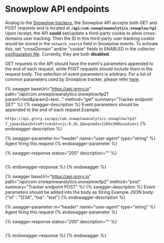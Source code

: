 # Snowplow API endpoints

Analog to the [Snowplow trackers](https://github.com/snowplow/snowplow/wiki/trackers), the Snowplow API accepts both GET and POST requests and is located at **`/api/com.snowplowanalytics.snowplow/tp2`** . Upon receipt, the API **could** set/update a third-party cookie to allow cross-domains user tracking.  Then the ID in this third-party user tracking cookie would be stored in the `network_userid` field in Snowplow events. To activate this, set "crossDomain" and/or "cookie" fields to ENABLED in the collector [configuration file](https://gitlab.alvary.io/grnry/deployment/blob/master/charts/incubator/snowplow-scala-stream-collector/templates/configmap.yaml). Currently, they are both **disabled**.

GET requests to the API should have the event's parameters appended to the end of each request, while POST requests should include them in the request body. The selection of event parameters is arbitrary. For a list of common parameters used by Snowplow tracker, please refer [here](https://github.com/snowplow/snowplow/wiki/snowplow-tracker-protocol).

{% swagger baseUrl="https://api.grnry.io" path="/api/com.snowplowanalytics.snowplow/tp2?param1=test&param2=test..." method="get" summary="Tracker endpoint GET" %}
{% swagger-description %}
Event parameters should be appended to the end of each request.Example:

`https://api.grnry.io/api/com.snowplowanalytics.snowplow/tp2?f_java=1&aid=lcePrices&tv=js-0.26.1&e=pv&ds=1105x390&cookie=1`
{% endswagger-description %}

{% swagger-parameter in="header" name="user-agent" type="string" %}
Agent firing this request
{% endswagger-parameter %}

{% swagger-response status="200" description="" %}
```
```
{% endswagger-response %}
{% endswagger %}

{% swagger baseUrl="https://api.grnry.io" path="/api/com.snowplowanalytics.snowplow/tp2" method="post" summary="Tracker endpoint POST" %}
{% swagger-description %}
Event parameters should be added into the body as String.Example JSON body:{"id" : "1234", "tsa": "test"}
{% endswagger-description %}

{% swagger-parameter in="header" name="user-agent" type="string" %}
Agent firing this request
{% endswagger-parameter %}

{% swagger-response status="200" description="" %}
```
```
{% endswagger-response %}
{% endswagger %}

